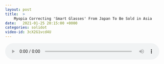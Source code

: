 ```yaml
---
layout: post
title:  >
    Myopia Correcting 'Smart Glasses' From Japan To Be Sold in Asia
date:   2021-01-25 20:15:00 +0000
categories: solidot
video-id: 3cX2G1vcd4U
---
```


<audio src="/assets/c4006f0276c8a7ca9abe5bcda24c76fc.mp3" style="width: 100%;" controls></audio>

